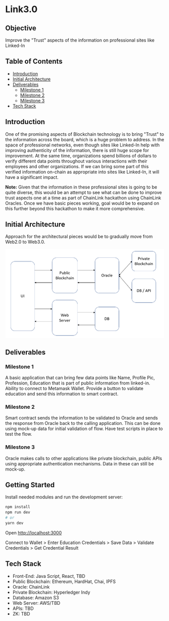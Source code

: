 # Link3.0

## Objective

Improve the "Trust" aspects of the information on professional sites like Linked-In

## Table of Contents

- [Introduction](#introduction)
- [Initial Architecture](#initial-architecture)
- [Deliverables](#deliverables)
    - [Milestone 1](#milestone-1)
    - [Milestone 2](#milestone-2)
    - [Milestone 3](#milestone-3)
- [Tech Stack](#tech-stack)

## Introduction

One of the promising aspects of Blockchain technology is to bring "Trust" to the information across the board, which is a huge problem to address. In the space of professional networks, even though sites like Linked-In help with improving authenticity of the information, there is still huge scope for improvement. At the same time, organizations spend billions of dollars to verify different data points throughout various interactions with their employees and other organizations. If we can bring some part of this verified information on-chain as appropriate into sites like Linked-In, it will have a significant impact.

**Note:** Given that the information in these professional sites is going to be quite diverse, this would be an attempt to see what can be done to improve trust aspects one at a time as part of ChainLink hackathon using ChainLink Oracles. Once we have basic pieces working, goal would be to expand on this further beyond this hackathon to make it more comprehensive.

## Initial Architecture

Approach for the architectural pieces would be to gradually move from Web2.0 to Web3.0.

![0.1](architecture.PNG "Initial Arch")

## Deliverables

### Milestone 1

A basic application that can bring few data points like Name, Profile Pic, Profession, Education that is part of public information from linked-in. Ability to connect to Metamask Wallet. Provide a button to validate education and send this information to smart contract.

### Milestone 2

Smart contract sends the information to be validated to Oracle and sends the response from Oracle back to the calling application. This can be done using mock-up data for initial validation of flow. Have test scripts in place to test the flow.

### Milestone 3

Oracle makes calls to other applications like private blockchain, public APIs using appropriate authentication mechanisms. Data in these can still be mock-up.

## Getting Started

Install needed modules and run the development server:

```bash
npm install
npm run dev
# or
yarn dev
```

Open [http://localhost:3000](http://localhost:3000) 

Connect to Wallet > Enter Education Credentials > Save Data > Validate Credentials > Get Credential Result

## Tech Stack

* Front-End: Java Script, React, TBD
* Public Blockchain: Ethereum, HardHat, Chai, IPFS
* Oracle: ChainLink
* Private Blockchain: Hyperledger Indy
* Database: Amazon S3
* Web Server: AWS/TBD
* APIs: TBD
* ZK: TBD
